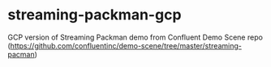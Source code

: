 # streaming-packman-gcp
GCP version of Streaming Packman demo from Confluent Demo Scene repo (https://github.com/confluentinc/demo-scene/tree/master/streaming-pacman)
